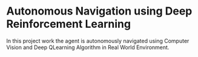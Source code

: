 # Autonomous Navigation using Deep Reinforcement Learning

In this project work the agent is autonomously navigated using Computer Vision and Deep QLearning Algorithm in Real World Environment.
